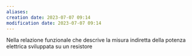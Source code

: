 ```yaml
---
aliases: 
creation date: 2023-07-07 09:14
modification date: 2023-07-07 09:14
---
```


Nella relazione funzionale che descrive la misura indiretta della potenza elettrica sviluppata su un resistore